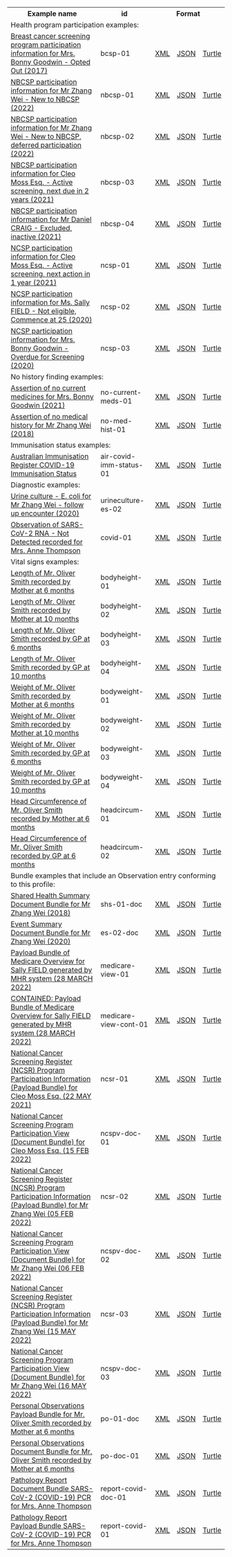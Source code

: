 <table class="list" width="100%">            
   <tr>
     <th>Example name</th>
     <th>id</th>
     <th colspan="3">Format</th>
   </tr>
   <tr>
      <td colspan="5">Health program participation examples:</td>
   </tr>
   <tr>
      <td><a href="Observation-bcsp-01.html">Breast cancer screening program participation information for Mrs. Bonny Goodwin - Opted Out (2017)</a></td>
      <td>bcsp-01</td>
      <td><a href="Observation-bcsp-01.xml.html">XML</a></td>
      <td><a href="Observation-bcsp-01.json.html">JSON</a></td>
      <td><a href="Observation-bcsp-01.ttl.html">Turtle</a></td>
   </tr> 
   <tr>
      <td><a href="Observation-nbcsp-01.html">NBCSP participation information for Mr Zhang Wei - New to NBCSP (2022)</a></td>
      <td>nbcsp-01</td>
      <td><a href="Observation-nbcsp-01.xml.html">XML</a></td>
      <td><a href="Observation-nbcsp-01.json.html">JSON</a></td>
      <td><a href="Observation-nbcsp-01.ttl.html">Turtle</a></td>
   </tr> 
   <tr>
      <td><a href="Observation-nbcsp-02.html">NBCSP participation information for Mr Zhang Wei - New to NBCSP, deferred participation (2022)</a></td>
      <td>nbcsp-02</td>
      <td><a href="Observation-nbcsp-02.xml.html">XML</a></td>
      <td><a href="Observation-nbcsp-02.json.html">JSON</a></td>
      <td><a href="Observation-nbcsp-02.ttl.html">Turtle</a></td>
   </tr>
    <tr>
      <td><a href="Observation-nbcsp-03.html">NBCSP participation information for Cleo Moss Esq. - Active screening, next due in 2 years (2021)</a></td>
      <td>nbcsp-03</td>
      <td><a href="Observation-nbcsp-03.xml.html">XML</a></td>
      <td><a href="Observation-nbcsp-03.json.html">JSON</a></td>
      <td><a href="Observation-nbcsp-03.ttl.html">Turtle</a></td>
   </tr> 
   <tr>
      <td><a href="Observation-nbcsp-04.html">NBCSP participation information for Mr Daniel CRAIG - Excluded, inactive (2021)</a></td>
      <td>nbcsp-04</td>
      <td><a href="Observation-nbcsp-04.xml.html">XML</a></td>
      <td><a href="Observation-nbcsp-04.json.html">JSON</a></td>
      <td><a href="Observation-nbcsp-04.ttl.html">Turtle</a></td>
   </tr> 
   <tr>
      <td><a href="Observation-ncsp-01.html">NCSP participation information for Cleo Moss Esq. - Active screening, next action in 1 year (2021)</a></td>
      <td>ncsp-01</td>
      <td><a href="Observation-ncsp-01.xml.html">XML</a></td>
      <td><a href="Observation-ncsp-01.json.html">JSON</a></td>
      <td><a href="Observation-ncsp-01.ttl.html">Turtle</a></td>
   </tr> 
   <tr>
      <td><a href="Observation-ncsp-02.html">NCSP participation information for Ms. Sally FIELD - Not eligible, Commence at 25 (2020)</a></td>
      <td>ncsp-02</td>
      <td><a href="Observation-ncsp-02.xml.html">XML</a></td>
      <td><a href="Observation-ncsp-02.json.html">JSON</a></td>
      <td><a href="Observation-ncsp-02.ttl.html">Turtle</a></td>
   </tr> 
   <tr>
      <td><a href="Observation-ncsp-03.html">NCSP participation information for Mrs. Bonny Goodwin - Overdue for Screening (2020)</a></td>
      <td>ncsp-03</td>
      <td><a href="Observation-ncsp-03.xml.html">XML</a></td>
      <td><a href="Observation-ncsp-03.json.html">JSON</a></td>
      <td><a href="Observation-ncsp-03.ttl.html">Turtle</a></td>
   </tr> 
   <tr>
      <td colspan="5">No history finding examples:</td>
   </tr>
   <tr>
      <td><a href="Observation-no-current-meds-01.html">Assertion of no current medicines for Mrs. Bonny Goodwin (2021)</a></td>
      <td>no-current-meds-01</td>
      <td><a href="Observation-no-current-meds-01.xml.html">XML</a></td>
      <td><a href="Observation-no-current-meds-01.json.html">JSON</a></td>
      <td><a href="Observation-no-current-meds-01.ttl.html">Turtle</a></td>
   </tr> 
   <tr>
      <td><a href="Observation-no-med-hist-01.html">Assertion of no medical history for Mr Zhang Wei (2018)</a></td>
      <td>no-med-hist-01</td>
      <td><a href="Observation-no-med-hist-01.xml.html">XML</a></td>
      <td><a href="Observation-no-med-hist-01.json.html">JSON</a></td>
      <td><a href="Observation-no-med-hist-01.ttl.html">Turtle</a></td>
   </tr> 
    <tr>
      <td colspan="5">Immunisation status examples:</td>
   </tr>
   <tr>
      <td><a href="Observation-air-covid-imm-status-01.html">Australian Immunisation Register COVID-19 Immunisation Status</a></td>
      <td>air-covid-imm-status-01</td>
      <td><a href="Observation-air-covid-imm-status-01.xml.html">XML</a></td>
      <td><a href="Observation-air-covid-imm-status-01.json.html">JSON</a></td>
      <td><a href="Observation-air-covid-imm-status-01.ttl.html">Turtle</a></td>
   </tr>
   <tr>
      <td colspan="5">Diagnostic examples:</td>
   </tr>
   <tr>
      <td><a href="Observation-urineculture-es-02.html">Urine culture - E. coli for Mr Zhang Wei - follow up encounter (2020)</a></td>
      <td>urineculture-es-02</td>
      <td><a href="Observation-urineculture-es-02.xml.html">XML</a></td>
      <td><a href="Observation-urineculture-es-02.json.html">JSON</a></td>
      <td><a href="Observation-urineculture-es-02.ttl.html">Turtle</a></td>
   </tr>
   <tr>
      <td><a href="Observation-covid-01.html">Observation of SARS-CoV-2 RNA - Not Detected recorded for Mrs. Anne Thompson</a></td>
      <td>covid-01</td>
      <td><a href="Observation-covid-01.xml.html">XML</a></td>
      <td><a href="Observation-covid-01.json.html">JSON</a></td>
      <td><a href="Observation-covid-01.ttl.html">Turtle</a></td>
   </tr>  
   <tr>
      <td colspan="5">Vital signs examples:</td>
   </tr>
   <tr>
      <td><a href="Observation-bodyheight-01.html">Length of Mr. Oliver Smith recorded by Mother at 6 months</a></td>
      <td>bodyheight-01</td>
      <td><a href="Observation-bodyheight-01.xml.html">XML</a></td>
      <td><a href="Observation-bodyheight-01.json.html">JSON</a></td>
      <td><a href="Observation-bodyheight-01.ttl.html">Turtle</a></td>
   </tr> 
   <tr>
      <td><a href="Observation-bodyheight-02.html">Length of Mr. Oliver Smith recorded by Mother at 10 months</a></td>
      <td>bodyheight-02</td>
      <td><a href="Observation-bodyheight-02.xml.html">XML</a></td>
      <td><a href="Observation-bodyheight-02.json.html">JSON</a></td>
      <td><a href="Observation-bodyheight-02.ttl.html">Turtle</a></td>
   </tr> 
   <tr>
      <td><a href="Observation-bodyheight-03.html">Length of Mr. Oliver Smith recorded by GP at 6 months</a></td>
      <td>bodyheight-03</td>
      <td><a href="Observation-bodyheight-03.xml.html">XML</a></td>
      <td><a href="Observation-bodyheight-03.json.html">JSON</a></td>
      <td><a href="Observation-bodyheight-03.ttl.html">Turtle</a></td>
   </tr> 
   <tr>
      <td><a href="Observation-bodyheight-04.html">Length of Mr. Oliver Smith recorded by GP at 10 months</a></td>
      <td>bodyheight-04</td>
      <td><a href="Observation-bodyheight-04.xml.html">XML</a></td>
      <td><a href="Observation-bodyheight-04.json.html">JSON</a></td>
      <td><a href="Observation-bodyheight-04.ttl.html">Turtle</a></td>
   </tr>
   <tr>
      <td><a href="Observation-bodyweight-01.html">Weight of Mr. Oliver Smith recorded by Mother at 6 months</a></td>
      <td>bodyweight-01</td>
      <td><a href="Observation-bodyweight-01.xml.html">XML</a></td>
      <td><a href="Observation-bodyweight-01.json.html">JSON</a></td>
      <td><a href="Observation-bodyweight-01.ttl.html">Turtle</a></td>
   </tr> 
   <tr>
      <td><a href="Observation-bodyweight-02.html">Weight of Mr. Oliver Smith recorded by Mother at 10 months</a></td>
      <td>bodyweight-02</td>
      <td><a href="Observation-bodyweight-02.xml.html">XML</a></td>
      <td><a href="Observation-bodyweight-02.json.html">JSON</a></td>
      <td><a href="Observation-bodyweight-02.ttl.html">Turtle</a></td>
   </tr> 
   <tr>
      <td><a href="Observation-bodyweight-03.html">Weight of Mr. Oliver Smith recorded by GP at 6 months</a></td>
      <td>bodyweight-03</td>
      <td><a href="Observation-bodyweight-03.xml.html">XML</a></td>
      <td><a href="Observation-bodyweight-03.json.html">JSON</a></td>
      <td><a href="Observation-bodyweight-03.ttl.html">Turtle</a></td>
   </tr> 
   <tr>
      <td><a href="Observation-bodyweight-04.html">Weight of Mr. Oliver Smith recorded by GP at 10 months</a></td>
      <td>bodyweight-04</td>
      <td><a href="Observation-bodyweight-04.xml.html">XML</a></td>
      <td><a href="Observation-bodyweight-04.json.html">JSON</a></td>
      <td><a href="Observation-bodyweight-04.ttl.html">Turtle</a></td>
   </tr> 
   <tr>
      <td><a href="Observation-headcircum-01.html">Head Circumference of Mr. Oliver Smith recorded by Mother at 6 months</a></td>
      <td>headcircum-01</td>
      <td><a href="Observation-headcircum-01.xml.html">XML</a></td>
      <td><a href="Observation-headcircum-01.json.html">JSON</a></td>
      <td><a href="Observation-headcircum-01.ttl.html">Turtle</a></td>
   </tr> 
   <tr>
      <td><a href="Observation-headcircum-02.html">Head Circumference of Mr. Oliver Smith recorded by GP at 6 months</a></td>
      <td>headcircum-02</td>
      <td><a href="Observation-headcircum-02.xml.html">XML</a></td>
      <td><a href="Observation-headcircum-02.json.html">JSON</a></td>
      <td><a href="Observation-headcircum-02.ttl.html">Turtle</a></td>
   </tr>  
   <tr>
      <td colspan="5">Bundle examples that include an Observation entry conforming to this profile:</td>
   </tr>
   <tr>
      <td><a href="Bundle-shs-01-doc.html">Shared Health Summary Document Bundle for Mr Zhang Wei (2018)</a></td>
      <td>shs-01-doc</td>
      <td><a href="Bundle-shs-01-doc.xml.html">XML</a></td>
      <td><a href="Bundle-shs-01-doc.json.html">JSON</a></td>
      <td><a href="Bundle-shs-01-doc.ttl.html">Turtle</a></td>
   </tr> 
   <tr>
      <td><a href="Bundle-es-02-doc.html">Event Summary Document Bundle for Mr Zhang Wei (2020)</a></td>
      <td>es-02-doc</td>
      <td><a href="Bundle-es-02-doc.xml.html">XML</a></td>
      <td><a href="Bundle-es-02-doc.json.html">JSON</a></td>
      <td><a href="Bundle-es-02-doc.ttl.html">Turtle</a></td>
   </tr>
   <tr>
      <td><a href="Bundle-medicare-view-01.html">Payload Bundle of Medicare Overview for Sally FIELD generated by MHR system (28 MARCH 2022)</a></td>
      <td>medicare-view-01</td>
      <td><a href="Bundle-medicare-view-01.xml.html">XML</a></td>
      <td><a href="Bundle-medicare-view-01.json.html">JSON</a></td>
      <td><a href="Bundle-medicare-view-01.ttl.html">Turtle</a></td>
   </tr>
   <tr>
      <td><a href="Bundle-medicare-view-cont-01.html">CONTAINED: Payload Bundle of Medicare Overview for Sally FIELD generated by MHR system (28 MARCH 2022)</a></td>
      <td>medicare-view-cont-01</td>
      <td><a href="Bundle-medicare-view-cont-01.xml.html">XML</a></td>
      <td><a href="Bundle-medicare-view-cont-01.json.html">JSON</a></td>
      <td><a href="Bundle-medicare-view-cont-01.ttl.html">Turtle</a></td>
   </tr>  
   <tr>
      <td><a href="Bundle-ncsr-01.html">National Cancer Screening Register (NCSR) Program Participation Information (Payload Bundle) for Cleo Moss Esq. (22 MAY 2021)</a></td>
      <td>ncsr-01</td>
      <td><a href="Bundle-ncsr-01.xml.html">XML</a></td>
      <td><a href="Bundle-ncsr-01.json.html">JSON</a></td>
      <td><a href="Bundle-ncsr-01.ttl.html">Turtle</a></td>
   </tr>
   <tr>
      <td><a href="Bundle-ncspv-doc-01.html">National Cancer Screening Program Participation View (Document Bundle) for Cleo Moss Esq. (15 FEB 2022)</a></td>
      <td>ncspv-doc-01</td>
      <td><a href="Bundle-ncspv-doc-01.xml.html">XML</a></td>
      <td><a href="Bundle-ncspv-doc-01.json.html">JSON</a></td>
      <td><a href="Bundle-ncspv-doc-01.ttl.html">Turtle</a></td>
   </tr>
   <tr>
      <td><a href="Bundle-ncsr-02.html">National Cancer Screening Register (NCSR) Program Participation Information (Payload Bundle) for Mr Zhang Wei (05 FEB 2022)</a></td>
      <td>ncsr-02</td>
      <td><a href="Bundle-ncsr-02.xml.html">XML</a></td>
      <td><a href="Bundle-ncsr-02.json.html">JSON</a></td>
      <td><a href="Bundle-ncsr-02.ttl.html">Turtle</a></td>
   </tr>
   <tr>
      <td><a href="Bundle-ncspv-doc-02.html">National Cancer Screening Program Participation View (Document Bundle) for Mr Zhang Wei (06 FEB 2022)</a></td>
      <td>ncspv-doc-02</td>
      <td><a href="Bundle-ncspv-doc-02.xml.html">XML</a></td>
      <td><a href="Bundle-ncspv-doc-02.json.html">JSON</a></td>
      <td><a href="Bundle-ncspv-doc-02.ttl.html">Turtle</a></td>
   </tr>
   <tr>
      <td><a href="Bundle-ncsr-03.html">National Cancer Screening Register (NCSR) Program Participation Information (Payload Bundle) for Mr Zhang Wei (15 MAY 2022)</a></td>
      <td>ncsr-03</td>
      <td><a href="Bundle-ncsr-03.xml.html">XML</a></td>
      <td><a href="Bundle-ncsr-03.json.html">JSON</a></td>
      <td><a href="Bundle-ncsr-03.ttl.html">Turtle</a></td>
   </tr>
   <tr>
      <td><a href="Bundle-ncspv-doc-03.html">National Cancer Screening Program Participation View (Document Bundle) for Mr Zhang Wei (16 MAY 2022)</a></td>
      <td>ncspv-doc-03</td>
      <td><a href="Bundle-ncspv-doc-03.xml.html">XML</a></td>
      <td><a href="Bundle-ncspv-doc-03.json.html">JSON</a></td>
      <td><a href="Bundle-ncspv-doc-03.ttl.html">Turtle</a></td>
   </tr>
   <tr>
      <td><a href="Bundle-po-01.html">Personal Observations Payload Bundle for Mr. Oliver Smith recorded by Mother at 6 months</a></td>
      <td>po-01-doc</td>
      <td><a href="Bundle-po-01.xml.html">XML</a></td>
      <td><a href="Bundle-po-01.json.html">JSON</a></td>
      <td><a href="Bundle-po-01.ttl.html">Turtle</a></td>
   </tr>
   <tr>
      <td><a href="Bundle-po-doc-01.html">Personal Observations Document Bundle for Mr. Oliver Smith recorded by Mother at 6 months</a></td>
      <td>po-doc-01</td>
      <td><a href="Bundle-po-doc-01.xml.html">XML</a></td>
      <td><a href="Bundle-po-doc-01.json.html">JSON</a></td>
      <td><a href="Bundle-po-doc-01.ttl.html">Turtle</a></td>
   </tr>
   <tr>
      <td><a href="Bundle-report-covid-doc-01.html">Pathology Report Document Bundle SARS-CoV-2 (COVID-19) PCR for Mrs. Anne Thompson</a></td>
      <td>report-covid-doc-01</td>
      <td><a href="Bundle-report-covid-doc-01.xml.html">XML</a></td>
      <td><a href="Bundle-report-covid-doc-01.json.html">JSON</a></td>
      <td><a href="Bundle-report-covid-doc-01.ttl.html">Turtle</a></td>
   </tr>
   <tr>
      <td><a href="Bundle-report-covid-01.html">Pathology Report Payload Bundle SARS-CoV-2 (COVID-19) PCR for Mrs. Anne Thompson</a></td>
      <td>report-covid-01</td>
      <td><a href="Bundle-report-covid-01.xml.html">XML</a></td>
      <td><a href="Bundle-report-covid-01.json.html">JSON</a></td>
      <td><a href="Bundle-report-covid-01.ttl.html">Turtle</a></td>
   </tr>
</table>